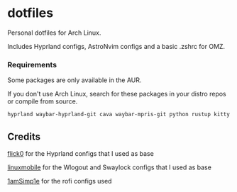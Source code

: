 # dotfiles

Personal dotfiles for Arch Linux.

Includes Hyprland configs, AstroNvim configs and a basic .zshrc for OMZ. 

### Requirements 

Some packages are only available in the AUR.

If you don't use Arch Linux, search for these packages in your distro repos or compile from source.

```bash
hyprland waybar-hyprland-git cava waybar-mpris-git python rustup kitty zsh rofi-lbonn-wayland-git xdg-desktop-portal-hyprland tty-clock-git swaylockd btop pfetch-rs jq dunst wl-clipboard cliphist swaylock-effects-git swww swayidle wlogout neovim pamixer grimblast-git
```

## Credits

[flick0](https://github.com/flick0/dotfiles) for the Hyprland configs that I used as base

[linuxmobile](https://github.com/linuxmobile/hyprland-dots) for the Wlogout and Swaylock configs that I used as base

[1amSimp1e](https://github.com/1amSimp1e/dots/tree/balcony%F0%9F%9A%8A) for the rofi configs used
